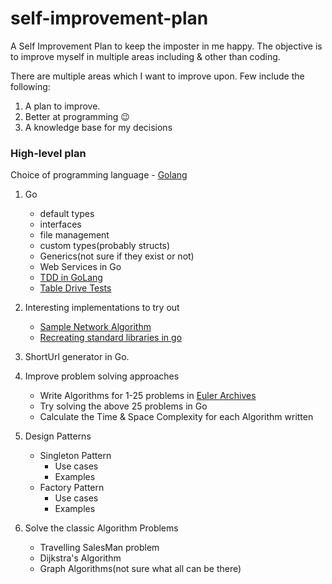 # self-improvement-plan

A Self Improvement Plan to keep the imposter in me happy. The objective is to improve myself in multiple areas including & other than coding.

There are multiple areas which I want to improve upon. Few include the following:

1. A plan to improve.
2. Better at programming :wink:
3. A knowledge base for my decisions

### High-level plan

Choice of programming language - [Golang](https://golang.org/)

1. Go

   - default types
   - interfaces
   - file management
   - custom types(probably structs)
   - Generics(not sure if they exist or not)
   - Web Services in Go
   - [TDD in GoLang](https://quii.gitbook.io/learn-go-with-tests/)
   - [Table Drive Tests](https://dev.to/zpeters/testing-in-go-with-table-drive-tests-and-testify-kd4)

2. Interesting implementations to try out

   - [Sample Network Algorithm](https://dev.to/itsmukulmishra/most-secured-tcp-implementation-k8f)
   - [Recreating standard libraries in go](https://dev.to/rubenwap/upskill-yourself-by-recreating-gnu-coretools-in-go-9f5)

3. ShortUrl generator in Go.
4. Improve problem solving approaches

   - Write Algorithms for 1-25 problems in [Euler Archives](https://projecteuler.net/archives)
   - Try solving the above 25 problems in Go
   - Calculate the Time & Space Complexity for each Algorithm written

5. Design Patterns

   - Singleton Pattern
     - Use cases
     - Examples
   - Factory Pattern
     - Use cases
     - Examples

6. Solve the classic Algorithm Problems

   - Travelling SalesMan problem
   - Dijkstra's Algorithm
   - Graph Algorithms(not sure what all can be there)
